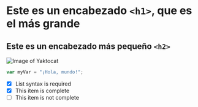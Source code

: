 # Este es un encabezado `<h1>`, que es el más grande
## Este es un encabezado más pequeño `<h2>`

![Image of Yaktocat](https://octodex.github.com/images/yaktocat.png)

``` javascript
var myVar = "¡Hola, mundo!";
```

- [x] List syntax is required
- [x] This item is complete
- [ ] This item is not complete
